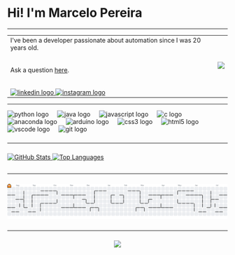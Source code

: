 # Hi! I'm Marcelo Pereira #

---
<table style="width:100%; border-collapse: collapse;" border="0" cellspacing="0"">
  <tr>
    <td style="width:100%;">
      I've been a developer passionate about automation since I was 20 years old.<br><br><br>
      Ask a question <a href="https://github.com/Marcelo-S-Pereira/Marcelo-S-Pereira/issues">here</a>.
<br><br><br>
<div align="left">
  <a href="https://www.linkedin.com/in/ds-marcelo-spereira" target="_blank">
    <img src="https://raw.githubusercontent.com/maurodesouza/profile-readme-generator/master/src/assets/icons/social/linkedin/default.svg" width="52" height="40" alt="linkedin logo"  />
  </a>
  <a href="https://www.instagram.com/marcelo.s.pereira_/" target="_blank">
    <img src="https://raw.githubusercontent.com/maurodesouza/profile-readme-generator/master/src/assets/icons/social/instagram/default.svg" width="52" height="40" alt="instagram logo"  />
  </a>
</div>
    </td>
    <td style="width:100%;">
      <img src="https://github.com/user-attachments/assets/96b9fe73-fa15-413d-9907-b03af55540c8" style="max-width:100%; height:auto;" />
    </td>
  </tr>
</table>

---

<div align="left">
  <img src="https://cdn.jsdelivr.net/gh/devicons/devicon/icons/python/python-original.svg" height="40" alt="python logo"  />
  <img width="12" />
  <img src="https://cdn.jsdelivr.net/gh/devicons/devicon/icons/java/java-original.svg" height="40" alt="java logo"  />
  <img width="12" />
  <img src="https://cdn.jsdelivr.net/gh/devicons/devicon/icons/javascript/javascript-original.svg" height="40" alt="javascript logo"  />
  <img width="12" />
  <img src="https://cdn.jsdelivr.net/gh/devicons/devicon/icons/c/c-original.svg" height="40" alt="c logo"  />
  <img width="12" />
  <img src="https://cdn.jsdelivr.net/gh/devicons/devicon/icons/anaconda/anaconda-original.svg" height="40" alt="anaconda logo"  />
  <img width="12" />
  <img src="https://cdn.jsdelivr.net/gh/devicons/devicon/icons/arduino/arduino-original.svg" height="40" alt="arduino logo"  />
  <img width="12" />
  <img src="https://cdn.jsdelivr.net/gh/devicons/devicon/icons/css3/css3-original.svg" height="40" alt="css3 logo"  />
  <img width="12" />
  <img src="https://cdn.jsdelivr.net/gh/devicons/devicon/icons/html5/html5-original.svg" height="40" alt="html5 logo"  />
  <img width="12" />
  <img src="https://cdn.jsdelivr.net/gh/devicons/devicon/icons/vscode/vscode-original.svg" height="40" alt="vscode logo"  />
  <img width="12" />
  <img src="https://cdn.jsdelivr.net/gh/devicons/devicon/icons/git/git-original.svg" height="40" alt="git logo"  />
</div>

###

---

###


<!-- GitHub Stats Card -->
<a href="https://github.com/Marcelo-S-Pereira/github-readme-stats" target="_blank">
  <img
    src="https://github-readme-stats.vercel.app/api?username=Marcelo-S-Pereira&width=400&height=200"
    alt="GitHub Stats"
    width="400"
    height="200"
  />
</a>

<!-- Top Languages Card -->
<a href="https://github.com/Marcelo-S-Pereira/github-readme-stats" target="_blank">
  <img
    src="https://github-readme-stats.vercel.app/api/top-langs/?username=Marcelo-S-Pereira&layout=compact&width=400&height=200"
    alt="Top Languages"
    width="400"
    height="200"
  />
</a>

###

##


---


###
<picture>
  <source media="(prefers-color-scheme: dark)" srcset="https://raw.githubusercontent.com/Marcelo-S-Pereira/Marcelo-S-Pereira/output/pacman-contribution-graph-dark.svg">
  <source media="(prefers-color-scheme: light)" srcset="https://raw.githubusercontent.com/Marcelo-S-Pereira/Marcelo-S-Pereira/output/pacman-contribution-graph.svg">
  <img alt="pacman contribution graph" src="https://raw.githubusercontent.com/Marcelo-S-Pereira/Marcelo-S-Pereira/output/pacman-contribution-graph.svg">
</picture>

###

---

###
<div align="center">
  <img src="https://profile-counter.glitch.me/Marcelo-S-Pereira/count.svg?&theme=white"  />
</div>

###


